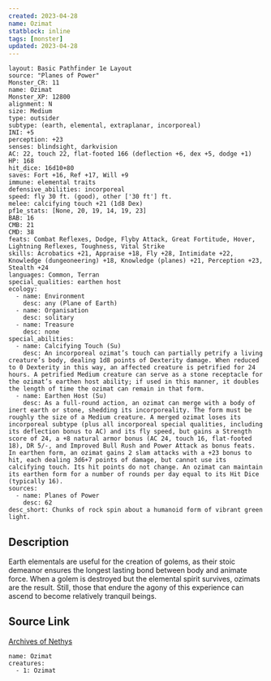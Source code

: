 ```yaml
---
created: 2023-04-28
name: Ozimat
statblock: inline
tags: [monster]
updated: 2023-04-28
---
```

```statblock
layout: Basic Pathfinder 1e Layout
source: "Planes of Power"
Monster_CR: 11
name: Ozimat
Monster_XP: 12800
alignment: N
size: Medium
type: outsider
subtype: (earth, elemental, extraplanar, incorporeal)
INI: +5
perception: +23
senses: blindsight, darkvision
AC: 22, touch 22, flat-footed 166 (deflection +6, dex +5, dodge +1)
HP: 168
hit_dice: 16d10+80
saves: Fort +16, Ref +17, Will +9
immune: elemental traits
defensive_abilities: incorporeal
speed: fly 30 ft. (good), other ['30 ft'] ft.
melee: calcifying touch +21 (1d8 Dex)
pf1e_stats: [None, 20, 19, 14, 19, 23]
BAB: 16
CMB: 21
CMD: 38
feats: Combat Reflexes, Dodge, Flyby Attack, Great Fortitude, Hover, Lightning Reflexes, Toughness, Vital Strike
skills: Acrobatics +21, Appraise +18, Fly +28, Intimidate +22, Knowledge (dungeoneering) +18, Knowledge (planes) +21, Perception +23, Stealth +24
languages: Common, Terran
special_qualities: earthen host
ecology:
  - name: Environment
    desc: any (Plane of Earth)
  - name: Organisation
    desc: solitary
  - name: Treasure
    desc: none
special_abilities:
  - name: Calcifying Touch (Su)
    desc: An incorporeal ozimat’s touch can partially petrify a living creature’s body, dealing 1d8 points of Dexterity damage. When reduced to 0 Dexterity in this way, an affected creature is petrified for 24 hours. A petrified Medium creature can serve as a stone receptacle for the ozimat’s earthen host ability; if used in this manner, it doubles the length of time the ozimat can remain in that form.
  - name: Earthen Host (Su)
    desc: As a full-round action, an ozimat can merge with a body of inert earth or stone, shedding its incorporeality. The form must be roughly the size of a Medium creature. A merged ozimat loses its incorporeal subtype (plus all incorporeal special qualities, including its deflection bonus to AC) and its fly speed, but gains a Strength score of 24, a +8 natural armor bonus (AC 24, touch 16, flat-footed 18), DR 5/-, and Improved Bull Rush and Power Attack as bonus feats. In earthen form, an ozimat gains 2 slam attacks with a +23 bonus to hit, each dealing 3d6+7 points of damage, but cannot use its calcifying touch. Its hit points do not change. An ozimat can maintain its earthen form for a number of rounds per day equal to its Hit Dice (typically 16).
sources:
  - name: Planes of Power
    desc: 62
desc_short: Chunks of rock spin about a humanoid form of vibrant green light.
```
## Description
Earth elementals are useful for the creation of golems, as their stoic demeanor ensures the longest lasting bond between body and animate force. When a golem is destroyed but the elemental spirit survives, ozimats are the result. Still, those that endure the agony of this experience can ascend to become relatively tranquil beings.
## Source Link
[Archives of Nethys](https://aonprd.com/MonsterDisplay.aspx?ItemName=Ozimat)
```encounter-table
name: Ozimat
creatures:
  - 1: Ozimat
```
